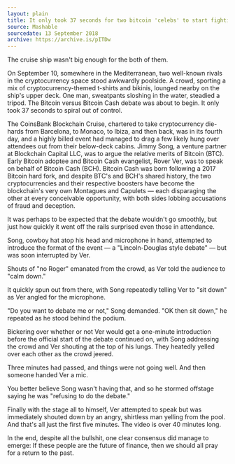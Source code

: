 ```yaml
---
layout: plain
title: It only took 37 seconds for two bitcoin 'celebs' to start fighting on a cruise ship
source: Mashable
sourcedate: 13 September 2018
archive: https://archive.is/pITDw
---
```



The cruise ship wasn't big enough for the both of them. 

On September 10, somewhere in the Mediterranean, two well-known rivals in the cryptocurrency space stood awkwardly poolside. A crowd, sporting a mix of cryptocurrency-themed t-shirts and bikinis, lounged nearby on the ship's upper deck. One man, sweatpants sloshing in the water, steadied a tripod. The Bitcoin versus Bitcoin Cash debate was about to begin. 
It only took 37 seconds to spiral out of control. 

The CoinsBank Blockchain Cruise, chartered to take cryptocurrency die-hards from Barcelona, to Monaco, to Ibiza, and then back, was in its fourth day, and a highly billed event had managed to drag a few likely hung over attendees out from their below-deck cabins. Jimmy Song, a venture partner at Blockchain Capital LLC, was to argue the relative merits of Bitcoin (BTC). Early Bitcoin adoptee and Bitcoin Cash evangelist, Rover Ver, was to speak on behalf of Bitcoin Cash (BCH). 
Bitcoin Cash was born following a 2017 Bitcoin hard fork, and despite BTC's and BCH's shared history, the two cryptocurrencies and their respective boosters have become the blockchain's very own Montagues and Capulets — each disparaging the other at every conceivable opportunity, with both sides lobbing accusations of fraud and deception. 

It was perhaps to be expected that the debate wouldn't go smoothly, but just how quickly it went off the rails surprised even those in attendance. 

Song, cowboy hat atop his head and microphone in hand, attempted to introduce the format of the event — a "Lincoln-Douglas style debate" — but was soon interrupted by Ver. 

Shouts of "no Roger" emanated from the crowd, as Ver told the audience to "calm down."

It quickly spun out from there, with Song repeatedly telling Ver to "sit down" as Ver angled for the microphone.

"Do you want to debate me or not," Song demanded. "OK then sit down," he repeated as he stood behind the podium.

Bickering over whether or not Ver would get a one-minute introduction before the official start of the debate continued on, with Song addressing the crowd and Ver shouting at the top of his lungs. 
They heatedly yelled over each other as the crowd jeered. 

Three minutes had passed, and things were not going well. And then someone handed Ver a mic.

You better believe Song wasn't having that, and so he stormed offstage saying he was "refusing to do the debate."

Finally with the stage all to himself, Ver attempted to speak but was immediately shouted down by an angry, shirtless man yelling from the pool. And that's all just the first five minutes. The video is over 40 minutes long. 

In the end, despite all the bullshit, one clear consensus did manage to emerge: If these people are the future of finance, then we should all pray for a return to the past. 
